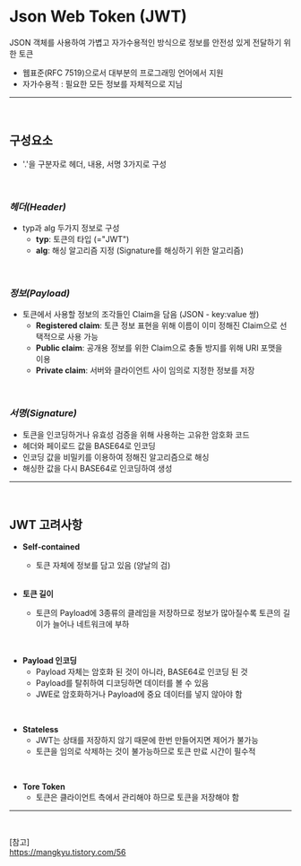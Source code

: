 # **Json Web Token (JWT)**

JSON 객체를 사용하여 가볍고 자가수용적인 방식으로 정보를 안전성 있게 전달하기 위한 토큰

- 웹표준(RFC 7519)으로서 대부분의 프로그래밍 언어에서 지원
- 자가수용적 : 필요한 모든 정보를 자체적으로 지님

---

<br>

## **구성요소**

- '.'을 구분자로 헤더, 내용, 서명 3가지로 구성

<br>

### **_헤더(Header)_**

- typ과 alg 두가지 정보로 구성
  - **typ**: 토큰의 타입 (="JWT")
  - **alg**: 해싱 알고리즘 지정 (Signature를 해싱하기 위한 알고리즘)

<br>

### **_정보(Payload)_**

- 토큰에서 사용할 정보의 조각들인 Claim을 담음 (JSON - key:value 쌍)
  - **Registered claim**: 토큰 정보 표현을 위해 이름이 이미 정해진 Claim으로 선택적으로 사용 가능
  - **Public claim**: 공개용 정보를 위한 Claim으로 충돌 방지를 위해 URI 포맷을 이용
  - **Private claim**: 서버와 클라이언트 사이 임의로 지정한 정보를 저장

<br>

### **_서명(Signature)_**

- 토큰을 인코딩하거나 유효성 검증을 위해 사용하는 고유한 암호화 코드
- 헤더와 페이로드 값을 BASE64로 인코딩
- 인코딩 값을 비밀키를 이용하여 정해진 알고리즘으로 해싱
- 해싱한 값을 다시 BASE64로 인코딩하여 생성

---

<br>

## **JWT 고려사항**

- **Self-contained**

  - 토큰 자체에 정보를 담고 있음 (양날의 검)

  <br>

- **토큰 길이**
  - 토큰의 Payload에 3종류의 클레임을 저장하므로 정보가 많아질수록 토큰의 길이가 늘어나 네트워크에 부하

<br>

- **Payload 인코딩**
  - Payload 자체는 암호화 된 것이 아니라, BASE64로 인코딩 된 것
  - Payload를 탈취하여 디코딩하면 데이터를 볼 수 있음
  - JWE로 암호화하거나 Payload에 중요 데이터를 넣지 않아야 함

<br>

- **Stateless**
  - JWT는 상태를 저장하지 않기 때문에 한번 만들어지면 제어가 불가능
  - 토큰을 임의로 삭제하는 것이 불가능하므로 토큰 만료 시간이 필수적

<br>

- **Tore Token**
  - 토큰은 클라이언트 측에서 관리해야 하므로 토큰을 저장해야 함

---

<br>

[참고] <br>
https://mangkyu.tistory.com/56
